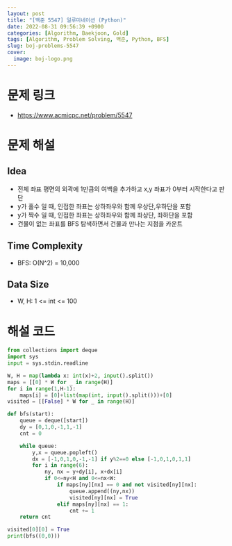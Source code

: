 ```yaml
---
layout: post
title: "[백준 5547] 일루미네이션 (Python)"
date: 2022-08-31 09:56:39 +0900
categories: [Algorithm, Baekjoon, Gold]
tags: [Algorithm, Problem Solving, 백준, Python, BFS]
slug: boj-problems-5547
cover:
  image: boj-logo.png
---
```


# 문제 링크
- https://www.acmicpc.net/problem/5547

# 문제 해설

## Idea
- 전체 좌표 평면의 외곽에 1만큼의 여백을 추가하고 x,y 좌표가 0부터 시작한다고 판단
- y가 홀수 일 때, 인접한 좌표는 상하좌우와 함께 우상단,우하단을 포함
- y가 짝수 일 때, 인접한 좌표는 상하좌우와 함께 좌상단, 좌하단을 포함
- 건물이 없는 좌표를 BFS 탐색하면서 건물과 만나는 지점을 카운트

## Time Complexity
- BFS: O(N^2) = 10,000

## Data Size
- W, H: 1 <= int <= 100

# 해설 코드

```python
from collections import deque
import sys
input = sys.stdin.readline

W, H = map(lambda x: int(x)+2, input().split())
maps = [[0] * W for _ in range(H)]
for i in range(1,H-1):
    maps[i] = [0]+list(map(int, input().split()))+[0]
visited = [[False] * W for _ in range(H)]

def bfs(start):
    queue = deque([start])
    dy = [0,1,0,-1,1,-1]
    cnt = 0

    while queue:
        y,x = queue.popleft()
        dx = [-1,0,1,0,-1,-1] if y%2==0 else [-1,0,1,0,1,1]
        for i in range(6):
            ny, nx = y+dy[i], x+dx[i]
            if 0<=ny<H and 0<=nx<W:
                if maps[ny][nx] == 0 and not visited[ny][nx]:
                    queue.append((ny,nx))
                    visited[ny][nx] = True
                elif maps[ny][nx] == 1:
                    cnt += 1
    return cnt

visited[0][0] = True
print(bfs((0,0)))
```